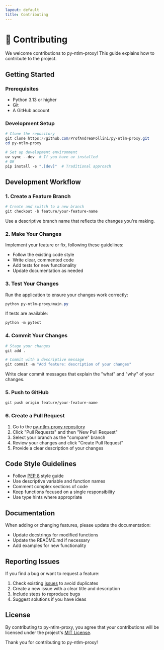 ```yaml
---
layout: default
title: Contributing
---
```


# 🤝 Contributing

We welcome contributions to py-ntlm-proxy! This guide explains how to contribute to the project.

## Getting Started

### Prerequisites

- Python 3.13 or higher
- Git
- A GitHub account

### Development Setup

```powershell
# Clone the repository
git clone https://github.com/ProfAndreaPollini/py-ntlm-proxy.git
cd py-ntlm-proxy

# Set up development environment
uv sync --dev  # If you have uv installed
# OR
pip install -e ".[dev]"  # Traditional approach
```

## Development Workflow

### 1. Create a Feature Branch

```powershell
# Create and switch to a new branch
git checkout -b feature/your-feature-name
```

Use a descriptive branch name that reflects the changes you're making.

### 2. Make Your Changes

Implement your feature or fix, following these guidelines:

- Follow the existing code style
- Write clear, commented code
- Add tests for new functionality
- Update documentation as needed

### 3. Test Your Changes

Run the application to ensure your changes work correctly:

```powershell
python py-ntlm-proxy/main.py
```

If tests are available:

```powershell
python -m pytest
```

### 4. Commit Your Changes

```powershell
# Stage your changes
git add .

# Commit with a descriptive message
git commit -m "Add feature: description of your changes"
```

Write clear commit messages that explain the "what" and "why" of your changes.

### 5. Push to GitHub

```powershell
git push origin feature/your-feature-name
```

### 6. Create a Pull Request

1. Go to the [py-ntlm-proxy repository](https://github.com/ProfAndreaPollini/py-ntlm-proxy)
2. Click "Pull Requests" and then "New Pull Request"
3. Select your branch as the "compare" branch
4. Review your changes and click "Create Pull Request"
5. Provide a clear description of your changes

## Code Style Guidelines

- Follow [PEP 8](https://peps.python.org/pep-0008/) style guide
- Use descriptive variable and function names
- Comment complex sections of code
- Keep functions focused on a single responsibility
- Use type hints where appropriate

## Documentation

When adding or changing features, please update the documentation:

- Update docstrings for modified functions
- Update the README.md if necessary
- Add examples for new functionality

## Reporting Issues

If you find a bug or want to request a feature:

1. Check existing [issues](https://github.com/ProfAndreaPollini/py-ntlm-proxy/issues) to avoid duplicates
2. Create a new issue with a clear title and description
3. Include steps to reproduce bugs
4. Suggest solutions if you have ideas

## License

By contributing to py-ntlm-proxy, you agree that your contributions will be licensed under the project's [MIT License](https://github.com/ProfAndreaPollini/py-ntlm-proxy/blob/main/LICENSE).

Thank you for contributing to py-ntlm-proxy!
